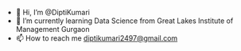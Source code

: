- 👋 Hi, I’m @DiptiKumari
- 🌱 I’m currently learning Data Science from Great Lakes Institute of Management Gurgaon
- 📫 How to reach me diptikumari2497@gmail.com

<!---
DiptiBarnwal/DiptiBarnwal is a ✨ special ✨ repository because its `README.md` (this file) appears on your GitHub profile.
You can click the Preview link to take a look at your changes.
--->
